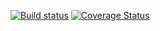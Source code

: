 [![Build status](https://ci.appveyor.com/api/projects/status/dw42kk0gsy5ge4ap/branch/master?svg=true)](https://ci.appveyor.com/project/petya/asp-net-mvc-project/branch/master)
[![Coverage Status](https://coveralls.io/repos/github/pspassova/ASP.NET-MVC-Project/badge.svg?branch=master)](https://coveralls.io/github/pspassova/ASP.NET-MVC-Project?branch=master)